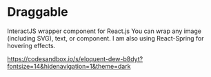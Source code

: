 # Draggable
InteractJS wrapper component for React.js
You can wrap any image (including SVG), text, or component. I am also using React-Spring for hovering effects. 


https://codesandbox.io/s/eloquent-dew-b8dyt?fontsize=14&hidenavigation=1&theme=dark
